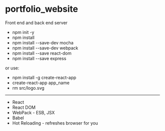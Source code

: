# portfolio_website
Front end and back end server


* npm init -y 
* npm install 
* npm install --save-dev mocha 
* npm install --save-dev webpack 
* npm install --save react-dom 
* npm install --save express 


or use:

* npm install -g create-react-app 
* create-react-app app_name 
* rm src/logo.svg 
-----------------------------------
* React
* React DOM
* WebPack - ESB, JSX
* Babel
* Hot Reloading - refreshes browser for you

